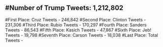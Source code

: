 #Number of Trump Tweets: 1,212,802
---
#First Place: Cruz Tweets - 246,842
#Second Place: Clinton Tweets - 231,306
#Third Place: Rubio Tweets - 170,297
#Fourth Place: Sanders Tweets - 86,543
#Fifth Place: Kasich Tweets - 47,867
#Sixth Place: Jeb! Tweets - 19,798
#Seventh Place: Carson Tweets - 18,038
#Last Place: Total Tweets -  
